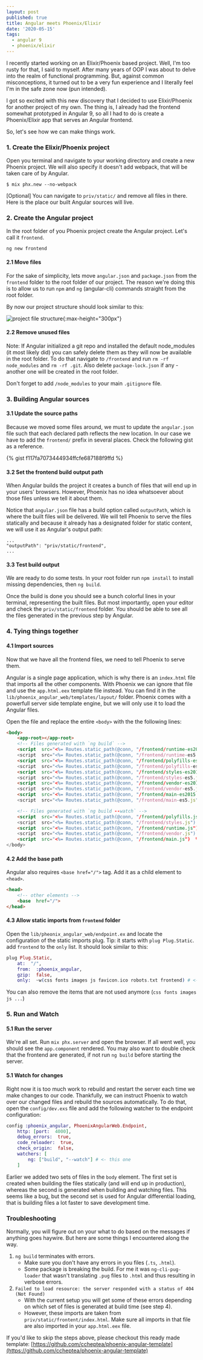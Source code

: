 ```yaml
---
layout: post
published: true
title: Angular meets Phoenix/Elixir
date: '2020-05-15'
tags:
  - angular 9
  - phoenix/elixir
---
```


I recently started working on an Elixir/Phoenix based project. Well, I'm too rusty for that, I said to myself. After many years of OOP I was about to delve into the realm of functional programming.  But, against common misconceptions, it turned out to be a very fun experience and I literally feel I'm in the safe zone now (pun intended). 

I got so excited with this new discovery that I decided to use Elixir/Phoenix for another project of my own. The thing is, I already had the frontend somewhat prototyped in Angular 9, so all I had to do is create a Phoenix/Elixir app that serves an Angular frontend. 

So, let's see how we can make things work.

### 1. Create the Elixir/Phoenix project

Open you terminal and navigate to your working directory and create a new Phoenix project. We will also specify it doesn't add webpack, that will be taken care of by Angular.

    $ mix phx.new --no-webpack

[Optional] You can navigate to `priv/static/` and remove all files in there. Here is the place our built Angular sources will live.

### 2. Create the Angular project

In the root folder of you Phoenix project create the Angular project. Let's call it `frontend`.

    ng new frontend

#### 2.1 Move files

For the sake of simplicity, lets move `angular.json` and `package.json` from the `frontend` folder to the root folder of our project. The reason we're doing this is to allow us to run `npm` and `ng` (angular-cli) commands straight from the root folder.

By now our project structure should look similar to this:

![project file structure](https://github.com/ccheptea/ccheptea.github.io/blob/master/img/pheonix_angular_tree.png?raw=true){:max-height="300px"}


#### 2.2 Remove unused files

Note: If Angular initialized a git repo and installed the default node_modules (it most likely did) you can safely delete them as they will now be available in the root folder. To do that navigate to `/frontend` and run `rm -rf node_modules` and `rm -rf .git`. Also delete `package-lock.json` if any - another one will be created in the root folder.

Don't forget to add `/node_modules` to your main `.gitignore` file.

### 3. Building Angular sources


#### 3.1 Update the source paths

Because we moved some files around, we must to update the `angular.json` file such that each declared path reflects the new location. In our case we have to add the `frontend/` prefix in several places. Check the following gist as a reference.

{% gist f117fa7073444934ffcfe687188f9ffd %}

#### 3.2 Set the frontend build output path

When Angular builds the project it creates a bunch of files that will end up in your users' browsers. However, Phoenix has no idea whatsoever about those files unless we tell it about them. 

Notice that `angular.json` file has a build option called `outputPath`, which is where the built files will be delivered. We will tell Phoenix to serve the files statically and because it already has a designated folder for static content, we will use it as Angular's output path:

```
...
"outputPath": "priv/static/frontend",
...
``` 

#### 3.3 Test build output

We are ready to do some tests. In your root folder run `npm install` to install missing dependencies, then `ng build`. 

Once the build is done you should see a bunch colorful lines in your terminal, representing the built files. But most importantly, open your editor and check the `priv/static/frontend` folder. You should be able to see all the files generated in the previous step by Angular.

### 4. Tying things together

#### 4.1 Import sources

Now that we have all the frontend files, we need to tell Phoenix to serve them. 

Angular is a single page application, which is why there is an `index.html` file that imports all the other components. With Phoenix we can ignore that file and use the `app.html.eex` template file instead. You can find it in the  `lib/phoenix_angular_web/templates/layout/` folder. Phoenix comes with a powerfull server side template engine, but we will only use it to load the Angular files. 

Open the file and replace the entire `<body>` with the the following lines:

```html
<body>
    <app-root></app-root>
    <!-- Files generated with `ng build` -->
    <script  src="<%= Routes.static_path(@conn, "/frontend/runtime-es2015.js")  %>" type="module"></script>
    <script  src="<%= Routes.static_path(@conn, "/frontend/runtime-es5.js")  %>"  nomodule  defer></script>
    <script  src="<%= Routes.static_path(@conn, "/frontend/polyfills-es5.js")  %>"  nomodule  defer></script>
    <script  src="<%= Routes.static_path(@conn, "/frontend/polyfills-es2015.js")  %>"  type="module"></script>
    <script  src="<%= Routes.static_path(@conn, "/frontend/styles-es2015.js")  %>"  type="module"></script>
    <script  src="<%= Routes.static_path(@conn, "/frontend/styles-es5.js")  %>"  nomodule  defer></script>
    <script  src="<%= Routes.static_path(@conn, "/frontend/vendor-es2015.js")  %>"  type="module"></script>
    <script  src="<%= Routes.static_path(@conn, "/frontend/vendor-es5.js")  %>"  nomodule  defer></script>
    <script  src="<%= Routes.static_path(@conn, "/frontend/main-es2015.js")  %>"  type="module"></script>
    <script  src="<%= Routes.static_path(@conn, "/frontend/main-es5.js")  %>"  nomodule  defer></script>

    <!-- Files generated with `ng build --watch` -->
    <script  src="<%= Routes.static_path(@conn, "/frontend/polyfills.js")  %>"  type="module"></script>
    <script  src="<%= Routes.static_path(@conn, "/frontend/styles.js")  %>"  type="module"></script>
    <script  src="<%= Routes.static_path(@conn, "/frontend/runtime.js")  %>"  type="module"></script>
    <script  src="<%= Routes.static_path(@conn, "/frontend/vendor.js")  %>"  type="module"></script>
    <script  src="<%= Routes.static_path(@conn, "/frontend/main.js")  %>"  type="module"></script>
</body>
```
#### 4.2 Add the base path

Angular also requires `<base href="/">` tag. Add it as a child element to `<head>`.

```html
<head>
    <!-- other elements -->
    <base  href="/">
</head>
```

#### 4.3 Allow static imports from `frontend` folder

Open the `lib/pheonix_angular_web/endpoint.ex` and locate the configuration of the static imports plug. Tip: it starts with `plug Plug.Static`. add `frontend` to the `only` list. It should look similar to this:

```elixir
plug Plug.Static,
    at:  "/",
    from:  :phoenix_angular,
    gzip:  false,
    only:  ~w(css fonts images js favicon.ico robots.txt frontend) # <- here
```

You can also remove the items that are not used anymore (`css fonts images js ...`)

### 5. Run and Watch

#### 5.1 Run the server

We're all set. Run `mix phx.server` and open the browser. If all went well, you should see the `app.component` rendered. You may also want to double check that the frontend are generated, if not run `ng build` before starting the server.

#### 5.1 Watch for changes

Right now it is too much work to rebuild and restart the server each time we make changes to our code. Thankfully, we can instruct Phoenix to watch over our changed files and rebuild the sources automatically. To do that, open the `config/dev.exs` file and add the following watcher to the endpoint configuration:

```elixir
config :phoenix_angular, PhoenixAngularWeb.Endpoint,
    http: [port:  4000],
    debug_errors:  true,
    code_reloader:  true,
    check_origin:  false,
    watchers: [
        ng: ["build", "--watch"] # <- this one
	]
```

Earlier we added two sets of files in the `body` element. The first set is created when building the files statically (and will end up in production), whereas the second is generated when building and watching files. This seems like a bug, but the second set is used for Angular differential loading, that is building files a lot faster to save development time.


### Troubleshooting

Normally, you will figure out on your what to do based on the messages if anything goes haywire. But here are some things I encountered along the way.

 1. `ng build` terminates with errors.
	 -  Make sure you don't have any errors in you files (`.ts`, `.html`).
	 - Some package is breaking the build. For me it was `ng-cli-pug-loader` that wasn't translating `.pug` files to `.html` and thus resulting in verbose errors. 
 2. `Failed to load resource: the server responded with a status of 404 (Not Found)`
	 - With the current setup you will get some of these errors depending on which set of files is generated at build time (see step 4).
	 - However, these imports are taken from `priv/static/frontent/index.html`. Make sure all imports in that file are also imported in your `app.html.eex` file.

If you'd like to skip the steps above, please checkout this ready made template: [https://github.com/ccheptea/phoenix-angular-template](https://github.com/ccheptea/phoenix-angular-template)


